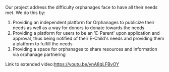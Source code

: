 Our project address the difficulty orphanages face to have all their needs met. We do this by:
1. Providing an independent platform for Orphanages to publicize their needs as well as a way for donors to donate towards the needs
2. Providing a platform for users to be an 'E-Parent' upon application and approval, thus being notified of their E-Child's needs and providing them a platform to fulfill the needs
3. Providing a space for orphanages to share resources and information via orphanage partnering

Link to extended video:https://youtu.be/ynA8qLFBvOY
